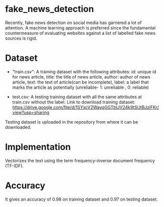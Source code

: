 # fake_news_detection
Recently, fake news detection on social media has garnered a lot of attention. A machine learning approach is preferred since the fundamental countermeasure of evaluating websites against a list of labelled fake news sources is rigid. 

# Dataset
* "train.csv": A training dataset with the following attributes:
  id: unique id for news article, title: the title of news article, author: author of news article, text: the text of article(can be incomplete), label: a label that marks the article as potentially (unreliable-  1: unreliable , 0: reliable)

* test.csv: A testing training dataset with all the same attributes at train.csv without the label.
Link to download training dataset: https://drive.google.com/file/d/1SYxcV2WayqGGTbIJV24k9tSUtBJzlFKr/view?usp=sharing

Testing dataset is uploaded in the repository from where it can be downloaded.

# Implementation
Vectorizes the text using the term frequency-inverse document frequency (TF-IDF).

# Accuracy
It gives an accuracy of 0.98 on training dataset and 0.97 on testing dataset.

